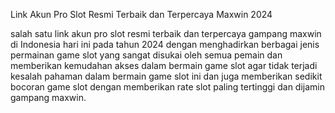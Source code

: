 Link Akun Pro Slot Resmi Terbaik dan Terpercaya Maxwin 2024

salah satu link akun pro slot resmi terbaik dan terpercaya gampang maxwin di Indonesia hari ini pada tahun 2024 dengan menghadirkan berbagai jenis permainan game slot yang sangat disukai oleh semua pemain dan memberikan kemudahan akses dalam bermain game slot 
agar tidak terjadi kesalah pahaman dalam bermain game slot ini dan juga memberikan sedikit bocoran game slot dengan memberikan rate slot paling tertinggi dan dijamin gampang maxwin.
